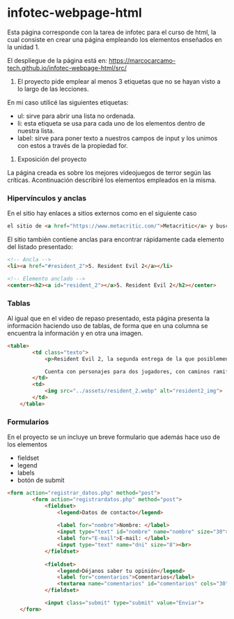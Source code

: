 # infotec-webpage-html

Esta página corresponde con la tarea de infotec para el curso de html, la cual consiste en crear una página empleando los elementos enseñados en la unidad 1.

El despliegue de la página está en: https://marcocarcamo-tech.github.io/infotec-webpage-html/src/

1. El proyecto pide emplear al menos 3 etiquetas que no se hayan visto a lo largo de las lecciones.

En mi caso utilicé las siguientes etiquetas:

- ul: sirve para abrir una lista no ordenada.
- li: esta etiqueta se usa para cada uno de los elementos dentro de nuestra lista.
- label: sirve para poner texto a nuestros campos de input y los unimos con estos a través de la propiedad for.

1. Exposición del proyecto

La página creada es sobre los mejores videojuegos de terror según las críticas. Acontinuación describiré los elementos empleados en la misma.

 

### Hipervínculos y anclas

En el sitio hay enlaces a sitios externos como en el siguiente caso

```html
el sitio de <a href="https://www.metacritic.com/">Metacritic</a> y buscar las puntuaciones.
```

El sitio también contiene anclas para encontrar rápidamente cada elemento del listado presentado:

```html
<!-- Ancla -->
<li><a href="#resident_2">5. Resident Evil 2</a></li>

<!-- Elemento anclado -->
<center><h2><a id="resident_2"></a>5. Resident Evil 2</h2></center>
```

### Tablas

Al igual que en el video de repaso presentado, esta página presenta la información haciendo uso de tablas, de forma que en una columna se encuentra la información y en otra una imagen. 

```html
<table>
        <td class="texto">
            <p>Resident Evil 2, la segunda entrega de la que posiblemente sea la mejor franquicia de videojuegos de terror de todos los tiempos, es un ejemplo de survival horror. Presenta mejoras generales respecto a su predecesor en casi todos los aspectos, con un claro enfoque en la exploración, los puzles y el combate.

            Cuenta con personajes para dos jugadores, con caminos ramificados y argumentos únicos para cada uno. Quizá el mayor logro de este juego sea el de consolidar a Resident Evil no como un éxito puntual, sino como una franquicia continua que seguiría siendo de gran calidad durante décadas.</p>
        </td>
        <td>
            <img src="../assets/resident_2.webp" alt="resident2_img">
        </td>
    </table>
```

### Formularios

En el proyecto se un incluye un breve formulario que además hace uso de los elementos

- fieldset
- legend
- labels
- botón de submit

```html
<form action="registrar_datos.php" method="post">
        <form action="registrardatos.php" method="post">
            <fieldset>
                <legend>Datos de contacto</legend>
    
                <label for="nombre">Nombre: </label>
                <input type="text" id="nombre" name="nombre" size="30"><br>
                <label for="E-mail">E-mail: </label>
                <input type="text" name="dni" size="8"><br> 
            </fieldset>
    
            <fieldset>
                <legend>Déjanos saber tu opinión</legend>
                <label for="comentarios">Comentarios</label>
                <textarea name="comentarios" id="comentarios" cols="30" rows="10"></textarea>
            </fieldset>

            <input class="submit" type="submit" value="Enviar">
    </form>
```
